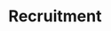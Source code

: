 ---
title: Recruitment
description: Recommendations and tools to help search for candidates and form effective teams for permanent or project activities.
---